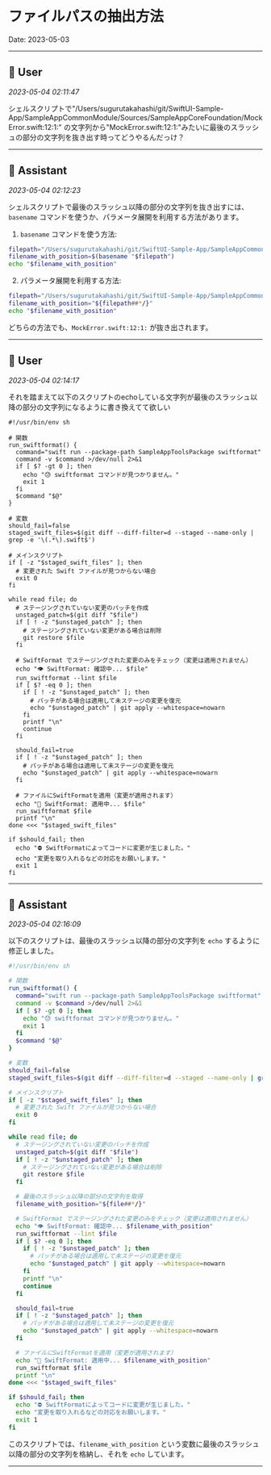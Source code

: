 # ファイルパスの抽出方法

Date: 2023-05-03

---

## 👤 User
*2023-05-04 02:11:47*

シェルスクリプトで"/Users/sugurutakahashi/git/SwiftUI-Sample-App/SampleAppCommonModule/Sources/SampleAppCoreFoundation/MockError.swift:12:1:" の文字列から"MockError.swift:12:1:"みたいに最後のスラッシュの部分の文字列を抜き出す時ってどうやるんだっけ？

---

## 🤖 Assistant
*2023-05-04 02:12:23*

シェルスクリプトで最後のスラッシュ以降の部分の文字列を抜き出すには、`basename` コマンドを使うか、パラメータ展開を利用する方法があります。

1. `basename` コマンドを使う方法:

```bash
filepath="/Users/sugurutakahashi/git/SwiftUI-Sample-App/SampleAppCommonModule/Sources/SampleAppCoreFoundation/MockError.swift:12:1:"
filename_with_position=$(basename "$filepath")
echo "$filename_with_position"
```

2. パラメータ展開を利用する方法:

```bash
filepath="/Users/sugurutakahashi/git/SwiftUI-Sample-App/SampleAppCommonModule/Sources/SampleAppCoreFoundation/MockError.swift:12:1:"
filename_with_position="${filepath##*/}"
echo "$filename_with_position"
```

どちらの方法でも、`MockError.swift:12:1:` が抜き出されます。

---

## 👤 User
*2023-05-04 02:14:17*

それを踏まえて以下のスクリプトのechoしている文字列が最後のスラッシュ以降の部分の文字列になるように書き換えてて欲しい

```
#!/usr/bin/env sh

# 関数
run_swiftformat() {
  command="swift run --package-path SampleAppToolsPackage swiftformat"
  command -v $command >/dev/null 2>&1
  if [ $? -gt 0 ]; then
    echo "😓 swiftformat コマンドが見つかりません。"
    exit 1
  fi
  $command "$@"
}

# 変数
should_fail=false
staged_swift_files=$(git diff --diff-filter=d --staged --name-only | grep -e '\(.*\).swift$')

# メインスクリプト
if [ -z "$staged_swift_files" ]; then
  # 変更された Swift ファイルが見つからない場合
  exit 0
fi

while read file; do
  # ステージングされていない変更のパッチを作成
  unstaged_patch=$(git diff "$file")
  if [ ! -z "$unstaged_patch" ]; then
    # ステージングされていない変更がある場合は削除
    git restore $file
  fi

  # SwiftFormat でステージングされた変更のみをチェック（変更は適用されません）
  echo "👁 SwiftFormat: 確認中... $file"
  run_swiftformat --lint $file
  if [ $? -eq 0 ]; then
    if [ ! -z "$unstaged_patch" ]; then
      # パッチがある場合は適用して未ステージの変更を復元
      echo "$unstaged_patch" | git apply --whitespace=nowarn
    fi
    printf "\n"
    continue
  fi

  should_fail=true
  if [ ! -z "$unstaged_patch" ]; then
    # パッチがある場合は適用して未ステージの変更を復元
    echo "$unstaged_patch" | git apply --whitespace=nowarn
  fi

  # ファイルにSwiftFormatを適用（変更が適用されます）
  echo "🪬 SwiftFormat: 適用中... $file"
  run_swiftformat $file
  printf "\n"
done <<< "$staged_swift_files"

if $should_fail; then
  echo "⛔️ SwiftFormatによってコードに変更が生じました。"
  echo "変更を取り入れるなどの対応をお願いします。"
  exit 1
fi
```

---

## 🤖 Assistant
*2023-05-04 02:16:09*

以下のスクリプトは、最後のスラッシュ以降の部分の文字列を `echo` するように修正しました。

```bash
#!/usr/bin/env sh

# 関数
run_swiftformat() {
  command="swift run --package-path SampleAppToolsPackage swiftformat"
  command -v $command >/dev/null 2>&1
  if [ $? -gt 0 ]; then
    echo "😓 swiftformat コマンドが見つかりません。"
    exit 1
  fi
  $command "$@"
}

# 変数
should_fail=false
staged_swift_files=$(git diff --diff-filter=d --staged --name-only | grep -e '\(.*\).swift$')

# メインスクリプト
if [ -z "$staged_swift_files" ]; then
  # 変更された Swift ファイルが見つからない場合
  exit 0
fi

while read file; do
  # ステージングされていない変更のパッチを作成
  unstaged_patch=$(git diff "$file")
  if [ ! -z "$unstaged_patch" ]; then
    # ステージングされていない変更がある場合は削除
    git restore $file
  fi

  # 最後のスラッシュ以降の部分の文字列を取得
  filename_with_position="${file##*/}"

  # SwiftFormat でステージングされた変更のみをチェック（変更は適用されません）
  echo "👁 SwiftFormat: 確認中... $filename_with_position"
  run_swiftformat --lint $file
  if [ $? -eq 0 ]; then
    if [ ! -z "$unstaged_patch" ]; then
      # パッチがある場合は適用して未ステージの変更を復元
      echo "$unstaged_patch" | git apply --whitespace=nowarn
    fi
    printf "\n"
    continue
  fi

  should_fail=true
  if [ ! -z "$unstaged_patch" ]; then
    # パッチがある場合は適用して未ステージの変更を復元
    echo "$unstaged_patch" | git apply --whitespace=nowarn
  fi

  # ファイルにSwiftFormatを適用（変更が適用されます）
  echo "🪬 SwiftFormat: 適用中... $filename_with_position"
  run_swiftformat $file
  printf "\n"
done <<< "$staged_swift_files"

if $should_fail; then
  echo "⛔️ SwiftFormatによってコードに変更が生じました。"
  echo "変更を取り入れるなどの対応をお願いします。"
  exit 1
fi
```

このスクリプトでは、`filename_with_position` という変数に最後のスラッシュ以降の部分の文字列を格納し、それを `echo` しています。

---
